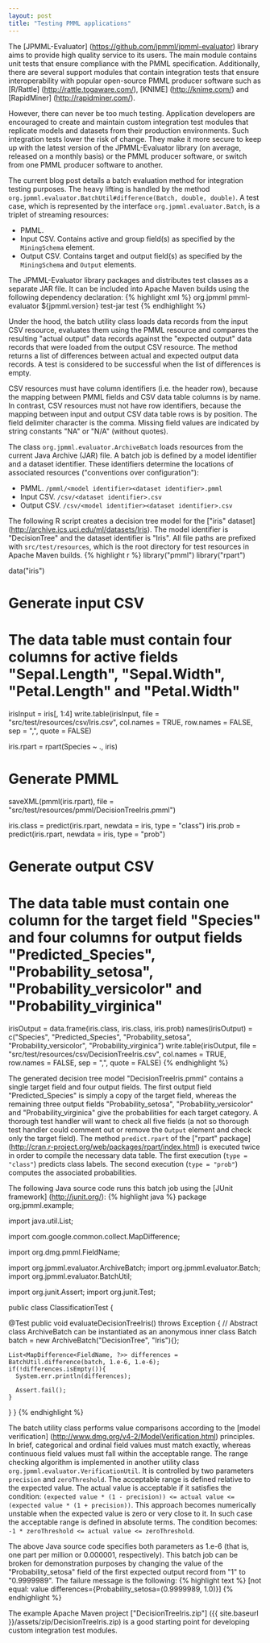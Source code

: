 ```yaml
---
layout: post
title: "Testing PMML applications"
---
```


The [JPMML-Evaluator] (https://github.com/jpmml/jpmml-evaluator) library aims to provide high quality service to its users. The main module contains unit tests that ensure compliance with the PMML specification. Additionally, there are several support modules that contain integration tests that ensure interoperability with popular open-source PMML producer software such as [R/Rattle] (http://rattle.togaware.com/), [KNIME] (http://knime.com/) and [RapidMiner] (http://rapidminer.com/).

However, there can never be too much testing. Application developers are encouraged to create and maintain custom integration test modules that replicate models and datasets from their production environments. Such integration tests lower the risk of change. They make it more secure to keep up with the latest version of the JPMML-Evaluator library (on average, released on a monthly basis) or the PMML producer software, or switch from one PMML producer software to another.

The current blog post details a batch evaluation method for integration testing purposes. The heavy lifting is handled by the method `org.jpmml.evaluator.BatchUtil#difference(Batch, double, double)`. A test case, which is represented by the interface `org.jpmml.evaluator.Batch`, is a triplet of streaming resources:

 * PMML.
 * Input CSV. Contains active and group field(s) as specified by the `MiningSchema` element.
 * Output CSV. Contains target and output field(s) as specified by the `MiningSchema` and `Output` elements.

The JPMML-Evaluator library packages and distributes test classes as a separate JAR file. It can be included into Apache Maven builds using the following dependency declaration:
{% highlight xml %}
<dependency>
  <groupId>org.jpmml</groupId>
  <artifactId>pmml-evaluator</artifactId>
  <version>${jpmml.version}</version>
  <type>test-jar</type>
  <scope>test</scope>
</dependency>
{% endhighlight %}

Under the hood, the batch utility class loads data records from the input CSV resource, evaluates them using the PMML resource and compares the resulting "actual output" data records against the "expected output" data records that were loaded from the output CSV resource. The method returns a list of differences between actual and expected output data records. A test is considered to be successful when the list of differences is empty.

CSV resources must have column identifiers (i.e. the header row), because the mapping between PMML fields and CSV data table columns is by name. In contrast, CSV resources must not have row identifiers, because the mapping between input and output CSV data table rows is by position. The field delimiter character is the comma. Missing field values are indicated by string constants "NA" or "N/A" (without quotes).

The class `org.jpmml.evaluator.ArchiveBatch` loads resources from the current Java Archive (JAR) file. A batch job is defined by a model identifier and a dataset identifier. These identifiers determine the locations of associated resources ("conventions over configuration"):

 * PMML. `/pmml/<model identifier><dataset identifier>.pmml`
 * Input CSV. `/csv/<dataset identifier>.csv`
 * Output CSV. `/csv/<model identifier><dataset identifier>.csv`

The following R script creates a decision tree model for the ["iris" dataset] (http://archive.ics.uci.edu/ml/datasets/Iris). The model identifier is "DecisionTree" and the dataset identifier is "Iris". All file paths are prefixed with `src/test/resources`, which is the root directory for test resources in Apache Maven builds.
{% highlight r %}
library("pmml")
library("rpart")

data("iris")

# Generate input CSV
# The data table must contain four columns for active fields "Sepal.Length", "Sepal.Width", "Petal.Length" and "Petal.Width"
irisInput = iris[, 1:4]
write.table(irisInput, file = "src/test/resources/csv/Iris.csv", col.names = TRUE, row.names = FALSE, sep = ",", quote = FALSE)

iris.rpart = rpart(Species ~ ., iris)

# Generate PMML
saveXML(pmml(iris.rpart), file = "src/test/resources/pmml/DecisionTreeIris.pmml")

iris.class = predict(iris.rpart, newdata = iris, type = "class")
iris.prob = predict(iris.rpart, newdata = iris, type = "prob")

# Generate output CSV
# The data table must contain one column for the target field "Species" and four columns for output fields "Predicted_Species", "Probability_setosa", "Probability_versicolor" and "Probability_virginica"
irisOutput = data.frame(iris.class, iris.class, iris.prob) 
names(irisOutput) = c("Species", "Predicted_Species", "Probability_setosa", "Probability_versicolor", "Probability_virginica")
write.table(irisOutput, file = "src/test/resources/csv/DecisionTreeIris.csv", col.names = TRUE, row.names = FALSE, sep = ",", quote = FALSE)
{% endhighlight %}

The generated decision tree model "DecisionTreeIris.pmml" contains a single target field and four output fields. The first output field "Predicted\_Species" is simply a copy of the target field, whereas the remaining three output fields "Probability\_setosa", "Probability\_versicolor" and "Probability\_virginica" give the probabilities for each target category. A thorough test handler will want to check all five fields (a not so thorough test handler could comment out or remove the `Output` element and check only the target field). The method `predict.rpart` of the ["rpart" package] (http://cran.r-project.org/web/packages/rpart/index.html) is executed twice in order to compile the necessary data table. The first execution (`type = "class"`) predicts class labels. The second execution (`type = "prob"`) computes the associated probabilities.

The following Java source code runs this batch job using the [JUnit framework] (http://junit.org/):
{% highlight java %}
package org.jpmml.example;

import java.util.List;

import com.google.common.collect.MapDifference;

import org.dmg.pmml.FieldName;

import org.jpmml.evaluator.ArchiveBatch;
import org.jpmml.evaluator.Batch;
import org.jpmml.evaluator.BatchUtil;

import org.junit.Assert;
import org.junit.Test;

public class ClassificationTest {

  @Test
  public void evaluateDecisionTreeIris() throws Exception {
    // Abstract class ArchiveBatch can be instantiated as an anonymous inner class
    Batch batch = new ArchiveBatch("DecisionTree", "Iris"){};

    List<MapDifference<FieldName, ?>> differences = BatchUtil.difference(batch, 1.e-6, 1.e-6);
    if(!differences.isEmpty()){
      System.err.println(differences);

      Assert.fail();
    }
  }
}
{% endhighlight %}

The batch utility class performs value comparisons according to the [model verification] (http://www.dmg.org/v4-2/ModelVerification.html) principles. In brief, categorical and ordinal field values must match exactly, whereas continuous field values must fall within the acceptable range. The range checking algorithm is implemented in another utility class `org.jpmml.evaluator.VerificationUtil`. It is controlled by two parameters `precision` and `zeroThreshold`. The acceptable range is defined relative to the expected value. The actual value is acceptable if it satisfies the condition: `(expected value * (1 - precision)) <= actual value <= (expected value * (1 + precision))`. This approach becomes numerically unstable when the expected value is zero or very close to it. In such case the acceptable range is defined in absolute terms. The condition becomes: `-1 * zeroThreshold <= actual value <= zeroThreshold`.

The above Java source code specifies both parameters as 1.e-6 (that is, one part per million or 0.000001, respectively). This batch job can be broken for demonstration purposes by changing the value of the "Probability\_setosa" field of the first expected output record from "1" to "0.9999989". The failure message is the following:
{% highlight text %}
[not equal: value differences={Probability_setosa=(0.9999989, 1.0)}]
{% endhighlight %}

The example Apache Maven project ["DecisionTreeIris.zip"] ({{ site.baseurl }}/assets/zip/DecisionTreeIris.zip) is a good starting point for developing custom integration test modules.